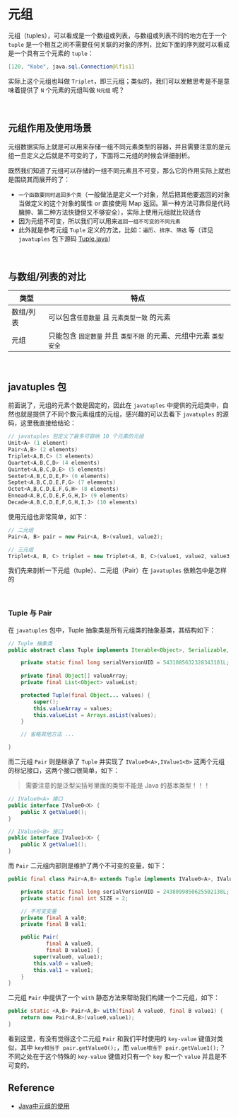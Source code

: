 # **元组**

元组（tuples），可以看成是一个数组或列表，与数组或列表不同的地方在于一个 `tuple` 是一个相互之间不需要任何关联的对象的序列，比如下面的序列就可以看成是一个具有三个元素的 `tuple`：

```java
[120, "Kobe", java.sql.Connection@lf1s1]
```

实际上这个元组也叫做 `Triplet`，即三元组；类似的，我们可以发散思考是不是意味着提供了 `N` 个元素的元组叫做 `N元组` 呢？

</br>

## **元组作用及使用场景**

元组数据实际上就是可以用来存储一组不同元素类型的容器，并且需要注意的是元组一旦定义之后就是不可变的了，下面将二元组的时候会详细剖析。

既然我们知道了元组可以存储的一组不同元素且不可变，那么它的作用实际上就也是围绕其而展开的了：

- `一个函数要同时返回多个类`（一般做法是定义一个对象，然后把其他要返回的对象当做定义的这个对象的属性 or 直接使用 Map 返回。第一种方法可靠但是代码臃肿、第二种方法快捷但又不够安全），实际上使用元组就比较适合
- 因为元组不可变，所以我们可以用来`返回一组不可变的不同元素`
- 此外就是参考元组 `Tuple` 定义的方法，比如：`遍历`、`排序`、`筛选` 等（详见 `javatuples` 包下源码 [Tuple.java](https://github.com/javatuples/javatuples/blob/master/src/main/java/org/javatuples/Tuple.java)）

</br>

## **与数组/列表的对比**

| 类型 | 特点 |
| --- | --- |
| 数组/列表 | 可以包含`任意数量` 且 `元素类型一致` 的元素 |
| 元组 | 只能包含 `固定数量` 并且 `类型不限` 的元素、元组中元素 `类型安全` |

</br>

## **javatuples 包**

前面说了，元组的元素个数是固定的，因此在 `javatuples` 中提供的元组类中，自然也就是提供了不同个数元素组成的元组，感兴趣的可以去看下 `javatuples` 的源码，这里我直接给结论：

```java
// javatuples 包定义了最多可容纳 10 个元素的元组
Unit<A> (1 element)
Pair<A,B> (2 elements)
Triplet<A,B,C> (3 elements)
Quartet<A,B,C,D> (4 elements)
Quintet<A,B,C,D,E> (5 elements)
Sextet<A,B,C,D,E,F> (6 elements)
Septet<A,B,C,D,E,F,G> (7 elements)
Octet<A,B,C,D,E,F,G,H> (8 elements)
Ennead<A,B,C,D,E,F,G,H,I> (9 elements)
Decade<A,B,C,D,E,F,G,H,I,J> (10 elements)
```

使用元组也非常简单，如下：

```java
// 二元组
Pair<A, B> pair = new Pair<A, B>(value1, value2);

// 三元组
Triplet<A, B, C> triplet = new Triplet<A, B, C>(value1, value2, value3);
```

我们先来剖析一下元组（tuple）、二元组（Pair）在 `javatuples` 依赖包中是怎样的

</br>

### **Tuple 与 Pair**

在 `javatuples` 包中，Tuple 抽象类是所有元组类的抽象基类，其结构如下：

```java
// Tuple 抽象类
public abstract class Tuple implements Iterable<Object>, Serializable, Comparable<Tuple> {

    private static final long serialVersionUID = 5431085632328343101L;
    
    private final Object[] valueArray;
    private final List<Object> valueList;

    protected Tuple(final Object... values) {
        super();
        this.valueArray = values;
        this.valueList = Arrays.asList(values);
    }

    // 省略其他方法 ...

}
```

而二元组 `Pair` 则是继承了 `Tuple` 并实现了 `IValue0<A>,IValue1<B>` 这两个元组的标记接口，这两个接口很简单，如下：

> 需要注意的是泛型尖括号里面的类型不能是 Java 的基本类型！！！

```java
// IValue0<A> 接口
public interface IValue0<X> {
    public X getValue0();
}

// IValue0<B> 接口
public interface IValue1<X> {
    public X getValue1();
}
```

而 `Pair` 二元组内部则是维护了两个不可变的变量，如下：

```java
public final class Pair<A,B> extends Tuple implements IValue0<A>, IValue1<B> {

    private static final long serialVersionUID = 2438099850625502138L;
    private static final int SIZE = 2;

    // 不可变变量
    private final A val0;
    private final B val1;

    public Pair(
            final A value0, 
            final B value1) {
        super(value0, value1);
        this.val0 = value0;
        this.val1 = value1;
    }
}
```

二元组 `Pair` 中提供了一个 `with` 静态方法来帮助我们构建一个二元组，如下：

```java
public static <A,B> Pair<A,B> with(final A value0, final B value1) {
    return new Pair<A,B>(value0,value1);
}
```

看到这里，有没有觉得这个二元组 `Pair` 和我们平时使用的 `key-value` 键值对类似，其中 `key相当于 pair.getValue0();`，而 `value相当于 pair.getValue1();`？不同之处在于这个特殊的 `key-value` 键值对只有一个 `key` 和一个 `value` 并且是不可变的。





## **Reference**

- [Java中元组的使用](https://zhuanlan.zhihu.com/p/25572598)


























</br></br>